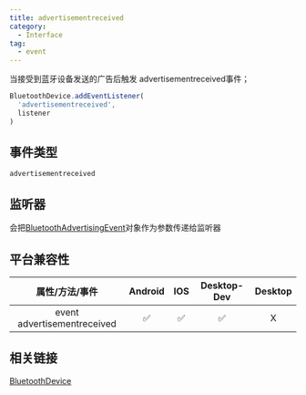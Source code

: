 ```yaml
---
title: advertisementreceived
category:
  - Interface
tag:
  - event
---
```


当接受到蓝牙设备发送的广告后触发 advertisementreceived事件；

```js
BluetoothDevice.addEventListener(
  'advertisementreceived',
  listener
)

```


## 事件类型

  `advertisementreceived`


## 监听器 

  会把[BluetoothAdvertisingEvent](../bluetooth-advertising-event/index.md)对象作为参数传递给监听器


## 平台兼容性

| 属性/方法/事件                 | Android | IOS | Desktop-Dev | Desktop |
|:----------------------------:|:-------:|:---:|:-----------:|:-------:|
| event advertisementreceived  | ✅      | ✅   | ✅          | X       |


## 相关链接

[BluetoothDevice](./index.md)




